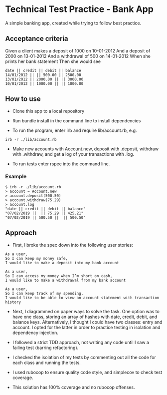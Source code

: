 # Technical Test Practice - Bank App

A simple banking app, created while trying to follow best practice.

## Acceptance criteria

Given a client makes a deposit of 1000 on 10-01-2012
And a deposit of 2000 on 13-01-2012
And a withdrawal of 500 on 14-01-2012
When she prints her bank statement
Then she would see

```
date || credit || debit || balance
14/01/2012 || || 500.00 || 2500.00
13/01/2012 || 2000.00 || || 3000.00
10/01/2012 || 1000.00 || || 1000.00
```

## How to use

* Clone this app to a local repository

* Run bundle install in the command line to install dependencies

* To run the program, enter irb and require lib/account.rb, e.g.

```
irb -r ./lib/account.rb
```

* Make new accounts with Account.new, deposit with .deposit, withdraw with .withdraw,
and get a log of your transactions with .log.

* To run tests enter rspec into the command line.

### Example

```
$ irb -r ./lib/account.rb
> account = Account.new
> account.deposit(500.50)
> account.withdraw(75.29)
> account.log 
"date || credit || debit || balance"
"07/02/2019 ||  || 75.29 || 425.21"
"07/02/2019 || 500.50 ||  || 500.50"
```

## Approach

* First, I broke the spec down into the following user stories:

```
As a user,
So I can keep my money safe,
I would like to make a deposit into my bank account

As a user,
So I can access my money when I’m short on cash,
I would like to make a withdrawal from my bank account

As a user,
So I can keep track of my spending,
I would like to be able to view an account statement with transaction history
```

* Next, I diagrammed on paper ways to solve the task. One option was to have one class, storing an array of hashes with date, credit, debit, and balance keys. Alternatively, I thought I could have two classes: entry and account. I opted for the latter in order to practice testing in isolation and dependency injection.

* I followed a strict TDD approach, not writing any code until I saw a failing test (barring refactoring).

* I checked the isolation of my tests by commenting out all the code for each class and running the tests.

* I used rubocop to ensure quality code style, and simplecov to check test coverage.

* This solution has 100% coverage and no rubocop offenses.
